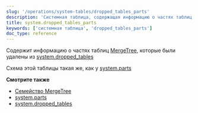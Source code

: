 ```yaml
---
slug: '/operations/system-tables/dropped_tables_parts'
description: 'Системная таблица, содержащая информацию о частях таблиц MergeTree,'
title: system.dropped_tables_parts
keywords: ['системная таблица', 'dropped_tables_parts']
doc_type: reference
---
```

Содержит информацию о частях таблиц [MergeTree](../../engines/table-engines/mergetree-family/mergetree.md), которые были удалены из [system.dropped_tables](./dropped_tables.md)

Схема этой таблицы такая же, как у [system.parts](./parts.md)

**Смотрите также**

- [Семейство MergeTree](../../engines/table-engines/mergetree-family/mergetree.md)
- [system.parts](./parts.md)
- [system.dropped_tables](./dropped_tables.md)